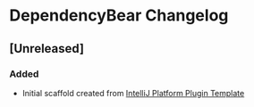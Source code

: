 <!-- Keep a Changelog guide -> https://keepachangelog.com -->

# DependencyBear Changelog

## [Unreleased]
### Added
- Initial scaffold created from [IntelliJ Platform Plugin Template](https://github.com/JetBrains/intellij-platform-plugin-template)

